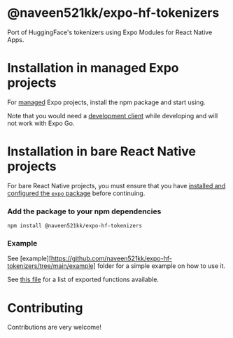 # @naveen521kk/expo-hf-tokenizers

Port of HuggingFace's tokenizers using Expo Modules for React Native Apps.

# Installation in managed Expo projects

For [managed](https://docs.expo.dev/archive/managed-vs-bare/) Expo projects, install the npm package and start using.

Note that you would need a [development client](https://docs.expo.dev/develop/development-builds/introduction/) while developing and will not work with Expo Go.

# Installation in bare React Native projects

For bare React Native projects, you must ensure that you have [installed and configured the `expo` package](https://docs.expo.dev/bare/installing-expo-modules/) before continuing.

### Add the package to your npm dependencies

```
npm install @naveen521kk/expo-hf-tokenizers
```

### Example

See [example][https://github.com/naveen521kk/expo-hf-tokenizers/tree/main/example] folder for a simple example on how to use it.

See [this file](https://github.com/naveen521kk/expo-hf-tokenizers/blob/main/src/ExpoHfTokenizersModule.ts) for a list of exported functions available.

# Contributing

Contributions are very welcome!

